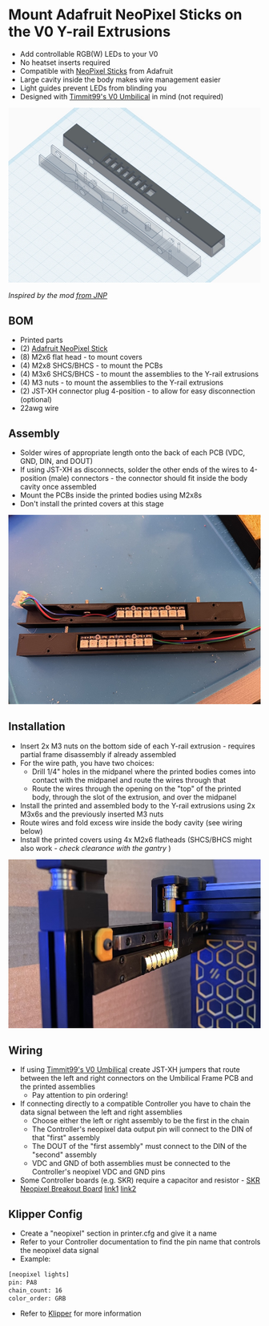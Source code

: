 # Mount Adafruit NeoPixel Sticks on the V0 Y-rail Extrusions
* Add controllable RGB(W) LEDs to your V0
* No heatset inserts required
* Compatible with [NeoPixel Sticks](https://www.adafruit.com/product/1426) from Adafruit
* Large cavity inside the body makes wire management easier
* Light guides prevent LEDs from blinding you
* Designed with [Timmit99's V0 Umbilical](https://github.com/timmit99/Voron-Hardware/tree/V0-Umbilical/V0-Umbilical) in mind (not required)

![Design](images/design.jpg)

_Inspired by the mod [from JNP](https://github.com/VoronDesign/VoronUsers/tree/master/printer_mods/JNP/Neopixel-Y_Rails)_

## BOM
* Printed parts
* (2) [Adafruit NeoPixel Stick](https://www.adafruit.com/product/1426)
* (8) M2x6 flat head - to mount covers
* (4) M2x8 SHCS/BHCS - to mount the PCBs
* (4) M3x6 SHCS/BHCS - to mount the assemblies to the Y-rail extrusions
* (4) M3 nuts - to mount the assemblies to the Y-rail extrusions
* (2) JST-XH connector plug 4-position - to allow for easy disconnection (optional)
* 22awg wire

## Assembly
* Solder wires of appropriate length onto the back of each PCB (VDC, GND, DIN, and DOUT)
* If using JST-XH as disconnects, solder the other ends of the wires to 4-position (male) connectors - the connector should fit inside the body cavity once assembled
* Mount the PCBs inside the printed bodies using M2x8s
* Don't install the printed covers at this stage

![Wired](images/wired.jpg)

## Installation
* Insert 2x M3 nuts on the bottom side of each Y-rail extrusion - requires partial frame disassembly if already assembled
* For the wire path, you have two choices:
  * Drill 1/4" holes in the midpanel where the printed bodies comes into contact with the midpanel and route the wires through that
  * Route the wires through the opening on the "top" of the printed body, through the slot of the extrusion, and over the midpanel
* Install the printed and assembled body to the Y-rail extrusions using 2x M3x6s and the previously inserted M3 nuts
* Route wires and fold excess wire inside the body cavity (see wiring below)
* Install the printed covers using 4x M2x6 flatheads (SHCS/BHCS might also work - *check clearance with the gantry* )

![Installed](images/installed.jpg)

## Wiring
* If using [Timmit99's V0 Umbilical](https://github.com/timmit99/Voron-Hardware/tree/V0-Umbilical/V0-Umbilical) create JST-XH jumpers that route between the left and right connectors on the Umbilical Frame PCB and the printed assemblies
  * Pay attention to pin ordering!
* If connecting directly to a compatible Controller you have to chain the data signal between the left and right assemblies
  * Choose either the left or right assembly to be the first in the chain
  * The Controller's neopixel data output pin will connect to the DIN of that "first" assembly
  * The DOUT of the "first assembly" must connect to the DIN of the "second" assembly
  * VDC and GND of both assemblies must be connected to the Controller's neopixel VDC and GND pins
* Some Controller boards (e.g. SKR) require a capacitor and resistor - [SKR Neopixel Breakout Board](https://github.com/codiac2600/Neopixel-Breakout-Board) [link1](https://www.printedsolid.com/products/skr-neopixel-breakout-board) [link2](https://sparta3d.ca/products/ldo-skr-neopixel-breakout-board)

## Klipper Config
* Create a "neopixel" section in printer.cfg and give it a name
* Refer to your Controller documentation to find the pin name that controls the neopixel data signal
* Example:
```
[neopixel lights]
pin: PA8
chain_count: 16
color_order: GRB
```
* Refer to [Klipper](https://www.klipper3d.org/Config_Reference.html#neopixel) for more information